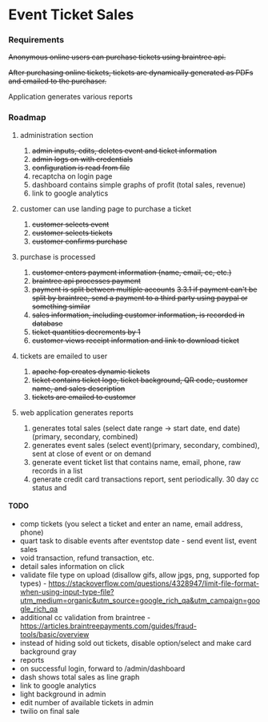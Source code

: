 # Event Ticket Sales

### Requirements

~~Anonymous online users can purchase tickets using braintree api.~~

~~After purchasing online tickets, tickets are dynamically generated as PDFs and emailed to the purchaser.~~

Application generates various reports

### Roadmap

1. administration section
    1. ~~admin inputs, edits, deletes event and ticket information~~
    2. ~~admin logs on with credentials~~
    3. ~~configuration is read from file~~
    4. recaptcha on login page
    5. dashboard contains simple graphs of profit (total sales, revenue)
    6. link to google analytics
	
2. customer can use landing page to purchase a ticket
	1. ~~customer selects event~~
	2. ~~customer selects tickets~~
	3. ~~customer confirms purchase~~
	
3. purchase is processed
	1. ~~customer enters payment information (name, email, cc, etc.)~~
	2. ~~braintree api processes payment~~
	3. ~~payment is split between multiple accounts~~
		~~3.3.1 if payment can't be split by braintree, send a payment to a third party using paypal or something similar~~
	4. ~~sales information, including customer information, is recorded in database~~
    5. ~~ticket quantities decrements by 1~~
    6. ~~customer views receipt information and link to download ticket~~
    
4. tickets are emailed to user
	1. ~~apache fop creates dynamic tickets~~
	2. ~~ticket contains ticket logo, ticket background, QR code, customer name, and sales description~~
	3. ~~tickets are emailed to customer~~

5. web application generates reports
	1. generates total sales (select date range -> start date, end date) (primary, secondary, combined)
	2. generates event sales (select event)(primary, secondary, combined), sent at close of event or on demand
	3. generate event ticket list that contains name, email, phone, raw records in a list
	4. generate credit card transactions report, sent periodically.  30 day cc status and 

#### TODO
* comp tickets (you select a ticket and enter an name, email address, phone)
* quart task to disable events after eventstop date - send event list, event sales
* void transaction, refund transaction, etc.
* detail sales information on click
* validate file type on upload (disallow gifs, allow jpgs, png, supported fop types) - https://stackoverflow.com/questions/4328947/limit-file-format-when-using-input-type-file?utm_medium=organic&utm_source=google_rich_qa&utm_campaign=google_rich_qa
* additional cc validation from braintree - https://articles.braintreepayments.com/guides/fraud-tools/basic/overview
* instead of hiding sold out tickets, disable option/select and make card background gray
* reports
* on successful login, forward to /admin/dashboard
* dash shows total sales as line graph
* link to google analytics
* light background in admin
* edit number of available tickets in admin
* twilio on final sale